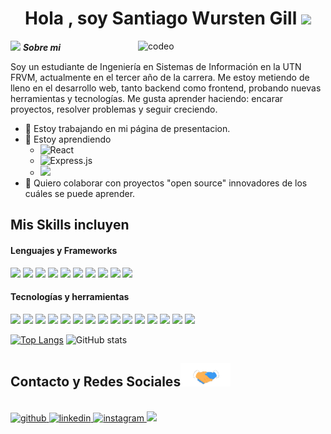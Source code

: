 <h1 align="center"><b>Hola , soy Santiago Wursten Gill </b><img src="https://media.giphy.com/media/hvRJCLFzcasrR4ia7z/giphy.gif" width="35"></h1>
<!--  -->
<img align="right" width=300px alt="codeo" src="https://media.giphy.com/media/jdPMeyv9rn0hZHh8n9/giphy.gif?cid=ecf05e47rb8qeuzrtie13h9rwordgbaxu3ovfx733gllvxbz&ep=v1_stickers_search&rid=giphy.gif&ct=s" />

<img src="https://media.giphy.com/media/QssGEmpkyEOhBCb7e1/giphy.gif?cid=ecf05e47axwppss3yvpaoqwvjygia8dmqekbsuw3qh5y5o2y&ep=v1_stickers_search&rid=giphy.gif&ct=s" width="15px">&nbsp;***Sobre mi***

Soy un estudiante de Ingeniería en Sistemas de Información en la UTN FRVM, actualmente en el tercer año de la carrera. Me estoy metiendo de lleno en el desarrollo web, tanto backend como frontend, probando nuevas herramientas y tecnologías.
Me gusta aprender haciendo: encarar proyectos, resolver problemas y seguir creciendo.

- 🔭 Estoy trabajando en mi página de presentacion. 
- 🌱 Estoy aprendiendo
  - ![React](https://img.shields.io/badge/react-%2320232a.svg?style=for-the-badge&logo=react&logoColor=%2361DAFB)
  - ![Express.js](https://img.shields.io/badge/express.js-%23404d59.svg?style=for-the-badge&logo=express&logoColor=%2361DAFB)
  - <img src="https://img.shields.io/badge/MongoDB-%234ea94b.svg?style=for-the-badge&logo=mongodb&logoColor=white"> 
- 👯 Quiero colaborar con proyectos "open source" innovadores de los cuáles se puede aprender. 

## Mis Skills incluyen

<h4> Lenguajes y Frameworks</h4>
<span> 
  <img src="https://img.shields.io/badge/Java-ED8B00?style=for-the-badge&logo=java&logoColor=white">
  <img src="https://img.shields.io/badge/python-3670A0?style=for-the-badge&logo=python&logoColor=ffdd54">
  <img src="https://img.shields.io/badge/html5-%23E34F26.svg?style=for-the-badge&logo=html5&logoColor=white">
  <img src="https://img.shields.io/badge/css3-%231572B6.svg?style=for-the-badge&logo=css3&logoColor=white"> 
  <img src="https://img.shields.io/badge/javascript-%23323330.svg?style=for-the-badge&logo=javascript&logoColor=%23F7DF1E">
  <img src="https://img.shields.io/badge/typescript-%23007ACC.svg?style=for-the-badge&logo=typescript&logoColor=white">
  <img src="https://img.shields.io/badge/angular-%23DD0031.svg?style=for-the-badge&logo=angular&logoColor=white">
  <img src="https://img.shields.io/badge/nestjs-%23E0234E.svg?style=for-the-badge&logo=nestjs&logoColor=white">
  <img src="https://img.shields.io/badge/django-%23092E20.svg?style=for-the-badge&logo=django&logoColor=white">
  <img src="https://img.shields.io/badge/bootstrap-%238511FA.svg?style=for-the-badge&logo=bootstrap&logoColor=white">
 


</span>


<h4> Tecnologías y herramientas </h4>
<span>
  <img src="https://img.shields.io/badge/postgres-%23316192.svg?style=for-the-badge&logo=postgresql&logoColor=white)">
  <img src="https://img.shields.io/badge/docker-%230db7ed.svg?style=for-the-badge&logo=docker&logoColor=white">
  <img src="https://img.shields.io/badge/javascript-%23323330.svg?style=for-the-badge&logo=javascript&logoColor=%23F7DF1E">
  <img src="https://img.shields.io/badge/node.js-6DA55F?style=for-the-badge&logo=node.js&logoColor=white">
  <img src="https://img.shields.io/badge/TypeORM-FE0803.svg?style=for-the-badge&logo=typeorm&logoColor=white">
  <img src="https://img.shields.io/badge/Oracle-F80000?style=for-the-badge&logo=oracle&logoColor=white">
  <img src="https://img.shields.io/badge/Git-F05032?style=for-the-badge&logo=git&logoColor=white">
  <img src="https://img.shields.io/badge/jira-%230A0FFF.svg?style=for-the-badge&logo=jira&logoColor=white">
  <img src="https://img.shields.io/badge/Notion-%23000000.svg?style=for-the-badge&logo=notion&logoColor=white">
  <img src="https://img.shields.io/badge/IntelliJIDEA-000000.svg?style=for-the-badge&logo=intellij-idea&logoColor=white">
  <img src="https://img.shields.io/badge/Visual%20Studio%20Code-0078d7.svg?style=for-the-badge&logo=visual-studio-code&logoColor=white">
  <img src="https://img.shields.io/badge/markdown-%23000000.svg?style=for-the-badge&logo=markdown&logoColor=white">
  <img src="https://img.shields.io/badge/Microsoft_Excel-217346?style=for-the-badge&logo=microsoft-excel&logoColor=white">
  <img src="https://img.shields.io/badge/figma-%23F24E1E.svg?style=for-the-badge&logo=figma&logoColor=white">
  <img src="https://img.shields.io/badge/Canva-%2300C4CC.svg?style=for-the-badge&logo=Canva&logoColor=white">



</span>
 


[![Top Langs](https://github-readme-stats.vercel.app/api/top-langs/?username=santiwg)](https://github.com/anuraghazra/github-readme-stats)      ![GitHub stats](https://github-readme-stats.vercel.app/api?username=santiwg&show_icons=true&count_private=true) 

## <b> Contacto y Redes Sociales</b><img src="https://github.com/0xAbdulKhalid/0xAbdulKhalid/raw/main/assets/mdImages/handshake.gif" width ="80">
<br>
<div align='left'>

<a href= "https://github.com/santiwg">
    <img src='https://img.shields.io/badge/github-%23121011.svg?style=for-the-badge&logo=github&logoColor=white' alt='github' height='25'>
</a>
<a href="https://www.linkedin.com/in/https://www.linkedin.com/in/santi-wursten-b0a240265//" >
  <img src='https://img.shields.io/badge/linkedin-%230077B5.svg?style=for-the-badge&logo=linkedin&logoColor=white' alt='linkedin' height='25'>
</a>
<a href="[https://www.twitch.tv/valenwerle](https://www.instagram.com/santiagowursten_/)" >
  <img src='https://img.shields.io/badge/Instagram-%23E4405F.svg?style=for-the-badge&logo=Instagram&logoColor=white' alt='instagram' height='25'>
</a>
<a href="mailto:santiwgwuri@gmail.com" target="_blank">
<img src="https://img.shields.io/badge/gmail:  santiwgwuri@gmail.com-%23EA4335.svg?style=for-the-badge&logo=gmail&logoColor=white" t=mail height='25'  />
</a>



